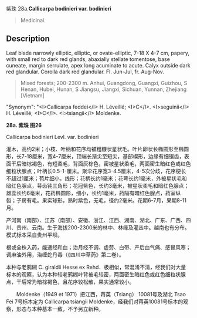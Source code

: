 紫珠
28a.**Callicarpa bodinieri var. bodinieri**

> Medicinal.


## Description
Leaf blade narrowly elliptic, elliptic, or ovate-elliptic,  7-18 X  4-7 cm, papery, with small red to dark red glands, abaxially stellate tomentose, base cuneate, margin serrulate, apex long acuminate to acute. Calyx outside dark red glandular.  Corolla  dark  red  glandular.  Fl. Jun-Jul,  fr.  Aug-Nov.


> Mixed forests; 200-2300 m. Anhui, Guangdong, Guangxi, Guizhou, S Henan, Hubei, Hunan, S Jiangsu, Jiangxi, Sichuan, Yunnan, Zhejiang [Vietnam]

  "Synonym": "&lt;I&gt;Callicarpa feddei&lt;/I&gt; H. Léveillé; &lt;I&gt;C&lt;/I&gt;. &lt;I&gt;seguinii&lt;/I&gt; H. Léveillé; &lt;I&gt;C&lt;/I&gt;. &lt;I&gt;tsiangii&lt;/I&gt; Moldenke.

**28a. 紫珠 图26**

Callicarpa bodinieri Levl. var. bodinieri

灌木，高约2米；小枝、叶柄和花序均被粗糠状星状毛。叶片卵状长椭圆形至椭圆形，长7-18厘米，宽4-7厘米，顶端长渐尖至短尖，基部楔形，边缘有细锯齿，表面干后暗棕褐色，有短柔毛，背面灰棕色，密被星状柔毛，两面密生暗红色或红色细粒状腺点；叶柄长0.5-1-厘米。聚伞花序宽3-4.5厘米，4-5次分歧，花序梗长不超过1厘米；苞片细小，线形；花柄长约1毫米；花萼长约1毫米，外被星状毛和暗红色腺点，萼齿钝三角形；花冠紫色，长约3毫米，被星状柔毛和暗红色腺点；雄蕊长约6毫米，花药椭圆形，细小，长约1毫米，药隔有暗红色腺点，药室纵裂；子房有毛。果实球形，熟时紫色，无毛，径约2毫米。花期6-7月，果期8-11月。

产河南（南部）、江苏（南部）、安徽、浙江、江西、湖南、湖北、广东、广西、四川、贵州、云南。生于海拔200-2300米的林中、林缘及灌丛中。越南也有分布。模式标本采自贵州平坝。

根或全株入药，能通经和血；治月经不调、虚劳、白带、产后血气痛、感冒风寒；调麻油外用，治缠蛇丹毒（《四川中草药》第二卷）。

本种与老鸦糊 C. giraldii Hesse ex Rehd．极相似，常混淆不清，经我们对大量标本的观察，认为本种较老鸦糊叶背被毛较密，两面密生暗红色或红色细粒状腺点，干后常为暗棕褐色，且花序较松散，果实通常较小。
<p style='text-indent:28px'>Moldenke（1949 et 1971）把江西，蒋英（Tsiang） 10081号及湖北 Tsao Fei 7号标本定为 Callicarpa tsiangii Moldenke，经我们对蒋英10081号标本的观察，形态与本种基本一致，不予另立新种。
